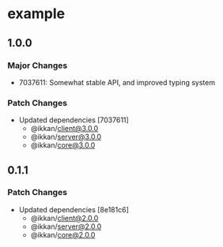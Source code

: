 # example

## 1.0.0

### Major Changes

- 7037611: Somewhat stable API, and improved typing system

### Patch Changes

- Updated dependencies [7037611]
  - @ikkan/client@3.0.0
  - @ikkan/server@3.0.0
  - @ikkan/core@3.0.0

## 0.1.1

### Patch Changes

- Updated dependencies [8e181c6]
  - @ikkan/client@2.0.0
  - @ikkan/server@2.0.0
  - @ikkan/core@2.0.0
